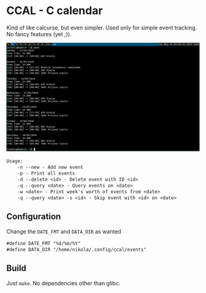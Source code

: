 # CCAL - C calendar

Kind of like calcurse, but even simpler. Used only for simple event tracking. No fancy features (yet ;)).

![Screenshot of ccal's `week` output](example.png)

```
Usage:
    -n --new - Add new event
    -p - Print all events
    -d --delete <id> - Delete event with ID <id>
    -q --query <date> - Query events on <date>
    -w <date> - Print week's worth of events from <date>
    -q --query <date> -s <id> - Skip event with <id> on <date>
```

## Configuration

Change the `DATE_FMT` and `DATA_DIR` as wanted

```
#define DATE_FMT "%d/%m/%Y"
#define DATA_DIR "/home/nikola/.config/ccal/events"
```

## Build

Just `make`. No dependencies other than glibc.
